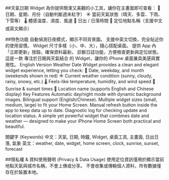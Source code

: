 ##天氣日期 Widget 為你提供簡潔又美觀的小工具，讓你在主畫面即可查看：
📅 日期、星期、月份（自動判斷週末紅字）
☀️ 當前天氣狀態（晴天、多雲、下雨、下雪等）
🌡 體感溫度、濕度、風速
🌅 日出 / 日落時間
📍 定位地點名稱（支援中文或英文顯示）

##特色功能
自動偵測日夜模式，顯示不同背景圖。
支援中英文切換，完全貼近你的使用習慣。
Widget 尺寸多樣（小、中、大），隨心搭配桌面。
提供 App 內「立即更新」按鈕，確保資料最新。
診斷日誌功能，方便檢查更新與定位狀態。
這是一款 專注於日期與天氣結合 的 Widget，讓你的 iPhone 桌面兼具美感與實用性。
English Version
Weather Date Widget provides a clean and elegant widget experience, letting you check:
📅 Date, weekday, and month (weekends shown in red)
☀️ Current weather condition (sunny, cloudy, rainy, snowy, etc.)
🌡 Feels-like temperature, humidity, and wind speed
🌅 Sunrise & sunset times
📍 Location name (supports English and Chinese display)
Key Features
Automatic day/night mode with dynamic background images.
Bilingual support (English/Chinese).
Multiple widget sizes (small, medium, large) to fit your Home Screen.
Manual refresh button inside the app to keep data up to date.
Diagnostic log for checking update and location status.
A simple yet powerful widget that combines date and weather — designed to make your iPhone Home Screen both practical and beautiful.

關鍵字 (Keywords)
中文：天氣, 日期, 時鐘, Widget, 桌面工具, 主畫面, 日出日落, 氣象
英文：weather, date, widget, home screen, clock, sunrise, sunset, forecast

##隱私權 & 資料使用聲明 (Privacy & Data Usage)
使用定位資訊僅用於顯示當前地點天氣與城市名稱，不會上傳或分享。
不會收集或傳輸個人資料，所有數據僅存在於裝置本地。
